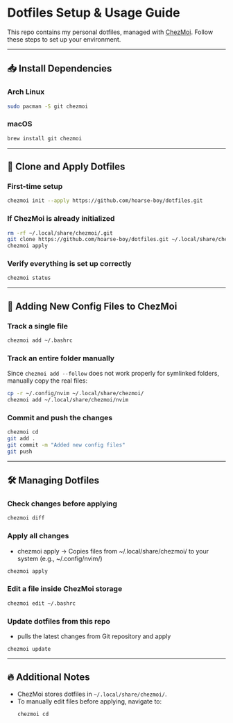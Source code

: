 # **Dotfiles Setup & Usage Guide**  

This repo contains my personal dotfiles, managed with [ChezMoi](https://www.chezmoi.io). Follow these steps to set up your environment.  

---

## **📥 Install Dependencies**  

### **Arch Linux**  
```sh
sudo pacman -S git chezmoi
```

### **macOS**  
```sh
brew install git chezmoi
```

---

## **📂 Clone and Apply Dotfiles**  

### **First-time setup**  
```sh
chezmoi init --apply https://github.com/hoarse-boy/dotfiles.git
```

### **If ChezMoi is already initialized**  
```sh
rm -rf ~/.local/share/chezmoi/.git
git clone https://github.com/hoarse-boy/dotfiles.git ~/.local/share/chezmoi
chezmoi apply
```

### **Verify everything is set up correctly**  
```sh
chezmoi status
```

---

## **📌 Adding New Config Files to ChezMoi**  

### **Track a single file**  
```sh
chezmoi add ~/.bashrc
```

### **Track an entire folder manually**  
Since `chezmoi add --follow` does not work properly for symlinked folders, manually copy the real files:  
```sh
cp -r ~/.config/nvim ~/.local/share/chezmoi/
chezmoi add ~/.local/share/chezmoi/nvim
```

### **Commit and push the changes**  
```sh
chezmoi cd
git add .
git commit -m "Added new config files"
git push
```

---

## **🛠️ Managing Dotfiles**  

### **Check changes before applying**  
```sh
chezmoi diff
```

### **Apply all changes**  

- chezmoi apply → Copies files from ~/.local/share/chezmoi/ to your system (e.g., ~/.config/nvim/)

```sh
chezmoi apply
```

### **Edit a file inside ChezMoi storage**  
```sh
chezmoi edit ~/.bashrc
```

### **Update dotfiles from this repo**  

- pulls the latest changes from Git repository and apply

```sh
chezmoi update
```

---

## **🔥 Additional Notes**  

- ChezMoi stores dotfiles in `~/.local/share/chezmoi/`.
- To manually edit files before applying, navigate to:  
  ```sh
  chezmoi cd
  ```
